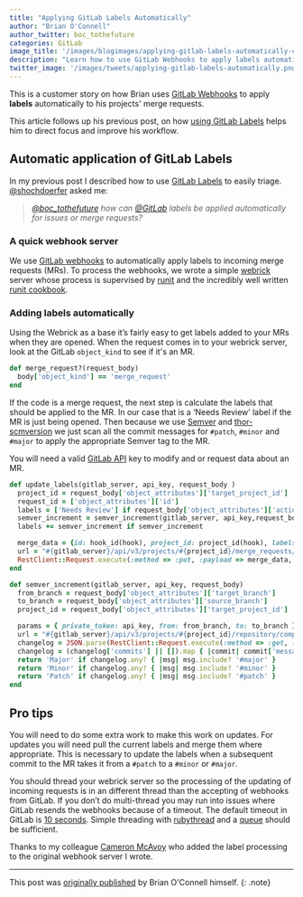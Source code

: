 ```yaml
---
title: "Applying GitLab Labels Automatically"
author: "Brian O'Connell"
author_twitter: boc_tothefuture
categories: GitLab
image_title: '/images/blogimages/applying-gitlab-labels-automatically-cover.jpg'
description: "Learn how to use GitLab Webhooks to apply labels automatically to MRs."
twitter_image: '/images/tweets/applying-gitlab-labels-automatically.png'
---
```


This is a customer story on how Brian uses [GitLab Webhooks][doc-webhooks]
to apply **labels** automatically to his projects' merge requests.

This article follows up his previous post, on how [using GitLab Labels][post-1]
helps him to direct focus and improve his workflow.

<!-- more -->

## Automatic application of GitLab Labels

In my previous post I described how to use [GitLab Labels][doc-labels]
to easily triage. [@shochdoerfer] asked me:

> _[@boc_tothefuture] how can [@GitLab] labels be applied automatically
for issues or merge requests?_

### A quick webhook server

We use [GitLab webhooks][doc-webhooks] to automatically apply labels
to incoming merge requests (MRs). To process the webhooks, we wrote a
simple [webrick] server whose process is supervised by [runit] and the
incredibly well written [runit cookbook][ru-cook].

### Adding labels automatically

Using the Webrick as a base it’s fairly easy to get labels added to your
MRs when they are opened. When the request comes in to your webrick server,
look at the GitLab `object_kind` to see if it's an MR.

```ruby
def merge_request?(request_body)
  body['object_kind'] == 'merge_request'
end
```

If the code is a merge request, the next step is calculate the labels that
should be applied to the MR. In our case that is a ‘Needs Review’ label
if the MR is just being opened. Then because we use [Semver] and
[thor-scmversion][thor] we just scan all the commit messages for `#patch`, `#minor`
and `#major` to apply the appropriate Semver tag to the MR.

You will need a valid [GitLab API][doc-api] key to modify and or request data about an MR.

```ruby
def update_labels(gitlab_server, api_key, request_body )
  project_id = request_body['object_attributes']['target_project_id']
  request_id = ['object_attributes']['id']
  labels = ['Needs Review'] if request_body['object_attributes']['action']
  semver_increment = semver_increment(gitlab_server, api_key,request_body )
  labels += semver_increment if semver_increment

  merge_data = {id: hook_id(hook), project_id: project_id(hook), labels: labels.to_a.sort.join(',')}
  url = "#{gitlab_server}/api/v3/projects/#{project_id}/merge_requests/#{request_id}?private_token=#{api_key}"
  RestClient::Request.execute(:method => :put, :payload => merge_data, :url => url)
end

def semver_increment(gitlab_server, api_key, request_body)
  from_branch = request_body['object_attributes']['target_branch']
  to_branch = request_body['object_attributes']['source_branch']
  project_id = request_body['object_attributes']['target_project_id']

  params = { private_token: api_key, from: from_branch, to: to_branch }
  url = "#{gitlab_server}/api/v3/projects/#{project_id}/repository/compare"
  changelog = JSON.parse(RestClient::Request.execute(:method => :get, :url => url, :headers => { params: params }))
  changelog = (changelog['commits'] || []).map { |commit| commit['message'] }
  return 'Major' if changelog.any? { |msg| msg.include? '#major' }
  return 'Minor' if changelog.any? { |msg| msg.include? '#minor' }
  return 'Patch' if changelog.any? { |msg| msg.include? '#patch' }
end
```

## Pro tips

You will need to do some extra work to make this work on updates.
For updates you will need pull the current labels and merge them
where appropriate. This is necessary to update the labels when a
subsequent commit to the MR takes it from a `#patch` to a `#minor`
or `#major`.

You should thread your webrick server so the processing of the updating
of incoming requests is in an different thread than the accepting of
webhooks from GitLab. If you don’t do multi-thread you may run into
issues where GitLab resends the webhooks because of a timeout. The
default timeout in GitLab is [10 seconds][timeout]. Simple threading with
[rubythread][ruby] and a [queue] should be sufficient.

Thanks to my colleague [Cameron McAvoy][cam] who added the label processing
to the original webhook server I wrote.

----

This post was [originally published][post] by Brian O'Connell himself.
{: .note}

<!-- 
original cover photo: http://www.freeimages.com/photo/pharmacy-sticker-box-1509293
license: http://www.freeimages.com/license
-->

<!-- identifiers -->

[@boc_tothefuture]: https://twitter.com/boc_tothefuture
[@GitLab]: https://twitter.com/gitlab
[@shochdoerfer]: https://twitter.com/shochdoerfer
[cam]: https://www.linkedin.com/in/cameron-mcavoy-7515a35b
[doc-api]: http://docs.gitlab.com/ce/api/
[doc-labels]: http://docs.gitlab.com/ee/user/project/labels.html
[doc-webhooks]: https://gitlab.com/gitlab-org/gitlab-ce/blob/master/doc/web_hooks/web_hooks.md
[post-1]: /2016/08/17/using-gitlab-labels/
[post]: http://infrastructuredevops.com/08-04-2016/automated-gitlab-labels.html
[queue]: http://ruby-doc.org/core-2.2.0/Queue.html
[ru-cook]: https://github.com/chef-cookbooks/runit
[ruby]: http://ruby-doc.org/core-2.2.0/Thread.html
[runit]: http://smarden.org/runit/
[semver]: http://semver.org/
[thor]: https://github.com/RiotGamesMinions/thor-scmversion
[timeout]: https://gitlab.com/gitlab-org/omnibus-gitlab/merge_requests/212/diffs#3e4fceb8f7271d481d5d56c4a5de142c30ca8301_78_78
[webrick]: https://en.wikipedia.org/wiki/WEBrick

